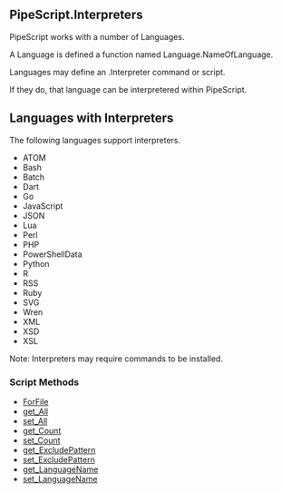 ## PipeScript.Interpreters


PipeScript works with a number of Languages.

A Language is defined a function named Language.NameOfLanguage.

Languages may define an .Interpreter command or script.

If they do, that language can be interpretered within PipeScript.

## Languages with Interpreters

The following languages support interpreters.

* ATOM
* Bash
* Batch
* Dart
* Go
* JavaScript
* JSON
* Lua
* Perl
* PHP
* PowerShellData
* Python
* R
* RSS
* Ruby
* SVG
* Wren
* XML
* XSD
* XSL

Note: Interpreters may require commands to be installed.
### Script Methods


* [ForFile](ForFile.md)
* [get_All](get_All.md)
* [set_All](set_All.md)
* [get_Count](get_Count.md)
* [set_Count](set_Count.md)
* [get_ExcludePattern](get_ExcludePattern.md)
* [set_ExcludePattern](set_ExcludePattern.md)
* [get_LanguageName](get_LanguageName.md)
* [set_LanguageName](set_LanguageName.md)
